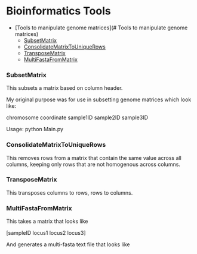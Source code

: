 # Bioinformatics Tools

- [Tools to manipulate genome matrices](# Tools to manipulate genome matrices)  
	* [SubsetMatrix](#SubsetMatrix)  
	* [ConsolidateMatrixToUniqueRows](#ConsolidateMatrixToUniqueRows)  
	* [TransposeMatrix](#TransposeMatrix)  
	* [MultiFastaFromMatrix](#MultiFastaFromMatrix)  
	

### SubsetMatrix

This subsets a matrix based on column header. 

My original purpose was for use in subsetting genome matrices which look like:

chromosome	coordinate	sample1ID	sample2ID	sample3ID



Usage: python Main.py <matrix file> <array of column headers> <delimiter used in matrix file>

### ConsolidateMatrixToUniqueRows

This removes rows from a matrix that contain the same value across all columns, keeping only rows that are not homogenous across columns.

### TransposeMatrix

This transposes columns to rows, rows to columns.

### MultiFastaFromMatrix

This takes a matrix that looks like

 [sampleID	locus1	locus2	locus3]
 
 And generates a multi-fasta text file that looks like
 
 